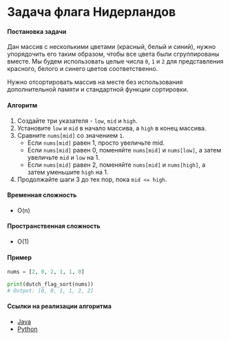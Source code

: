 # Задача флага Нидерландов

#### Постановка задачи

Дан массив с несколькими цветами (красный, белый и синий), нужно упорядочить его таким образом, чтобы все цвета были сгруппированы вместе. Мы будем использовать целые числа `0`, `1` и `2` для представления красного, белого и синего цветов соответственно.

Нужно отсортировать массив на месте без использования дополнительной памяти и стандартной функции сортировки.

#### Алгоритм

1. Создайте три указателя - `low`, `mid` и `high`.
1. Установите `low` и `mid` в начало массива, а `high` в конец массива.
1. Сравните `nums[mid]` со значением `1`.
   - Если `nums[mid]` равен 1, просто увеличьте mid.
   - Если `nums[mid]` равен 0, поменяйте `nums[mid]` и `nums[low]`, а затем увеличьте `mid` и `low` на 1.
   - Если `nums[mid]` равен 2, поменяйте `nums[mid]` и `nums[high]`, а затем уменьшите `high` на 1.
1. Продолжайте шаги 3 до тех пор, пока `mid <= high`.

#### Временная сложность

- O(n)

#### Пространственная сложность

- O(1)

#### Пример

```python
nums = [2, 0, 2, 1, 1, 0]

print(dutch_flag_sort(nums))
# Output: [0, 0, 1, 1, 2, 2]
```

#### Ссылки на реализации алгоритма

- [Java](https://github.com/TheAlgorithms/Java/blob/master/src/main/java/com/thealgorithms/sorts/DutchNationalFlagSort.java)
- [Python](https://github.com/TheAlgorithms/Python/blob/master/sorts/dutch_national_flag_sort.py)
